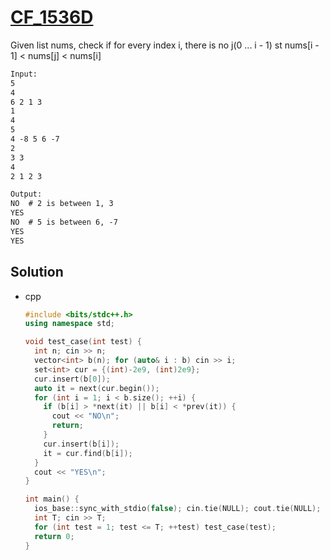# [CF_1536D](https://codeforces.com/contest/1536/D)

Given list nums, check if for every index i, there is no j(0 ... i - 1) st nums[i - 1] < nums[j] < nums[i]

```txt
Input:
5
4
6 2 1 3
1
4
5
4 -8 5 6 -7
2
3 3
4
2 1 2 3

Output:
NO  # 2 is between 1, 3
YES
NO  # 5 is between 6, -7
YES
YES
```

## Solution

* cpp

  ```cpp
  #include <bits/stdc++.h>
  using namespace std;

  void test_case(int test) {
    int n; cin >> n;
    vector<int> b(n); for (auto& i : b) cin >> i;
    set<int> cur = {(int)-2e9, (int)2e9};
    cur.insert(b[0]);
    auto it = next(cur.begin());
    for (int i = 1; i < b.size(); ++i) {
      if (b[i] > *next(it) || b[i] < *prev(it)) {
        cout << "NO\n";
        return;
      }
      cur.insert(b[i]);
      it = cur.find(b[i]);
    }
    cout << "YES\n";
  }

  int main() {
    ios_base::sync_with_stdio(false); cin.tie(NULL); cout.tie(NULL);
    int T; cin >> T;
    for (int test = 1; test <= T; ++test) test_case(test);
    return 0;
  }
  ```
